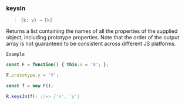 ### keysIn

> ```{k: v} → [k]```

Returns a list containing the names of all the properties of the supplied object, including prototype properties. Note that the order of the output array is not guaranteed to be consistent across different JS platforms.

`Example`

```js
const F = function() { this.x = 'X'; };

F.prototype.y = 'Y';

const f = new F();

R.keysIn(f); //=> ['x', 'y']
```